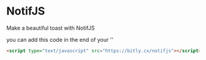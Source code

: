# NotifJS
Make a beautiful toast with NotifJS

you can add this code in the end of your '<body>'
```html
<script type="text/javascript" src="https://bitly.cx/notifjs"></script>
```
